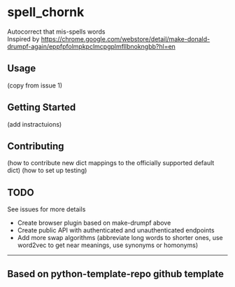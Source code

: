 # spell_chornk
Autocorrect that mis-spells words
<br>
Inspired by https://chrome.google.com/webstore/detail/make-donald-drumpf-again/eppfpfolmpkpclmcpgplmfllbnokngbb?hl=en

## Usage
(copy from issue 1)

## Getting Started
(add instractuions)

## Contributing
(how to contribute new dict mappings to the officially supported default dict)
(how to set up testing)

## TODO
See issues for more details

* Create browser plugin based on make-drumpf above
* Create public API with authenticated and unauthenticated endpoints
* Add more swap algorithms (abbreviate long words to shorter ones, use word2vec to get near meanings, use synonyms or homonyms)


--------------------------------------------------------------------------------------------------
## Based on python-template-repo github template

